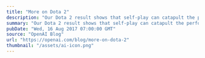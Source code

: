 ```yaml
---
title: "More on Dota 2"
description: "Our Dota 2 result shows that self-play can catapult the performance of machine learning systems from far below human level to superhuman, given sufficient compute. In the span of a month, our system went from barely matching a high-ranked player to beating the top pros and has continued to improve since then. Supervised deep learning systems can only be as good as their training datasets, but in self-play systems, the available data improves automatically as the agent gets better."
summary: "Our Dota 2 result shows that self-play can catapult the performance of machine learning systems from far below human level to superhuman, given sufficient compute. In the span of a month, our system went from barely matching a high-ranked player to beating the top pros and has continued to improve since then. Supervised deep learning systems can only be as good as their training datasets, but in self-play systems, the available data improves automatically as the agent gets better."
pubDate: "Wed, 16 Aug 2017 07:00:00 GMT"
source: "OpenAI Blog"
url: "https://openai.com/blog/more-on-dota-2"
thumbnail: "/assets/ai-icon.png"
---
```


